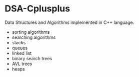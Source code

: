 # DSA-Cplusplus
Data Structures and Algorithms implemented in C++ language.

- sorting algorithms
- searching algorithms
- stacks
- queues
- linked list
- binary search trees
- AVL trees
- heaps